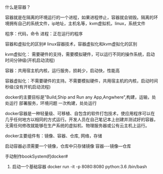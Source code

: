 什么是容器？

容器就是在隔离的环境运行的一个进程，如果进程停止，容器就会销毁。隔离的环境拥有自己的系统文件，ip地址，主机名等，kvm虚拟机，linux，系统文件

程序：代码，命令
进程：正在运行的程序

容器和虚拟化的区别#
linux容器技术，容器虚拟化和kvm虚拟化的区别

kvm虚拟化： 需要硬件的支持，需要模拟硬件，可以运行不同的操作系统，启动时间分钟级(开机启动流程)


容器：共用宿主机内核，运行服务，损耗少，启动快，性能高

容器虚拟化：不需要硬件的支持。不需要模拟硬件，共用宿主机的内核，启动时间秒级(没有开机启动流程)


docker的主要目标是"Build,Ship and Run any App,Angwhere",构建，运输，处处运行
部署服务，环境问题  一次构建，处处运行


docker容器是一种轻量级、可移植、自包含的软件打包技术，使应用程序可以在几乎任何地方以相同的方式运行。开发人员在自己笔记本上创建并测试好的容器，
无需任何修改就能够在生产系统的虚拟机、物理服务器或公有云主机上运行。


docker主要组件有：镜像、容器、仓库, 网络，存储

启动容器必须需要一个镜像，仓库中只存储镜像 容器---镜像—仓库


手动制作bookSystem的docker#

1. 启动一个基础容器
docker run -it -p 8080:8080  python:3.6 /bin/bash